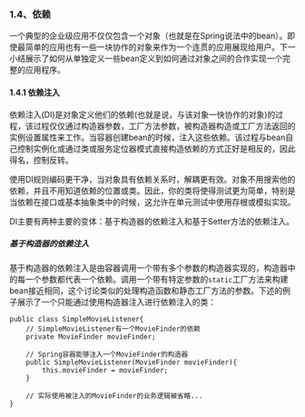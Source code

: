 ### 1.4、依赖

一个典型的企业级应用不仅仅包含一个对象（也就是在Spring说法中的bean）。即使最简单的应用也有一些一块协作的对象来作为一个连贯的应用展现给用户。下一小结展示了如何从单独定义一些bean定义到如何通过对象之间的合作实现一个完整的应用程序。

#### 1.4.1 依赖注入

依赖注入\(DI\)是对象定义他们的依赖\(也就是说，与该对象一快协作的对象\)的过程，该过程仅仅通过构造器参数，工厂方法参数，被构造器构造或工厂方法返回的实例设置属性来工作。当容器创建bean的时候，注入这些依赖。该过程与bean自己控制实例化或通过类或服务定位器模式直接构造依赖的方式正好是相反的，因此得名，控制反转。

使用DI规则编码更干净，当对象具有依赖关系时，解耦更有效。对象不用搜索他的依赖，并且不用知道依赖的位置或类。因此，你的类将使得测试更为简单，特别是当依赖在接口或基本抽象类中的时候，这允许在单元测试中使用存根或模拟实现。

DI主要有两种主要的变体：基于构造器的依赖注入和基于Setter方法的依赖注入。

##### 基于构造器的依赖注入

基于构造器的依赖注入是由容器调用一个带有多个参数的构造器实现的，构造器中的每一个参数都代表一个依赖。调用一个带有特定参数的`static`工厂方法来构建bean接近相同，这个讨论类似的处理构造函数和静态工厂方法的参数。下述的例子展示了一个只能通过使用构造器注入进行依赖注入的类：

```
public class SimpleMovieListener{
    // SimpleMovieListener有一个MovieFinder的依赖
    private MovieFinder movieFinder;
    
    // Spring容器能够注入一个MovieFinder的构造器
    public SimpleMovieListener(MovieFinder movieFinder){
        this.movieFinder = movieFinder;
    }
    
    // 实际使用被注入的MovieFinder的业务逻辑被省略...
}
```



